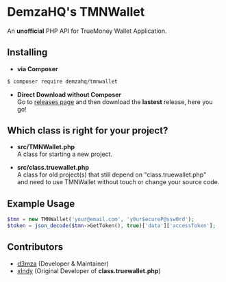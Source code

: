 # DemzaHQ's TMNWallet
An **unofficial** PHP API for TrueMoney Wallet Application.
  
  
## Installing  
- **via Composer**  
```bash
$ composer require demzahq/tmnwallet
```
  
- **Direct Download without Composer**  
Go to [releases page](https://github.com/DemzaHQ/TMNWallet/releases) and then download the **lastest** release, here you go!
  
  
## Which class is right for your project?
- **src/TMNWallet.php**  
A class for starting a new project.
  
- **src/class.truewallet.php**  
A class for old project(s) that still depend on "class.truewallet.php"  
and need to use TMNWallet without touch or change your source code.
  
  
## Example Usage
```php
$tmn = new TMNWallet('your@email.com', 'y0ur$ecureP@ssw0rd');
$token = json_decode($tmn->GetToken(), true)['data']['accessToken'];
```
  
  
## Contributors
- [d3mza](http://github.com/d3mza) (Developer & Maintainer)
- [xIndy](https://github.com/exzajung) (Original Developer of **class.truewallet.php**)
